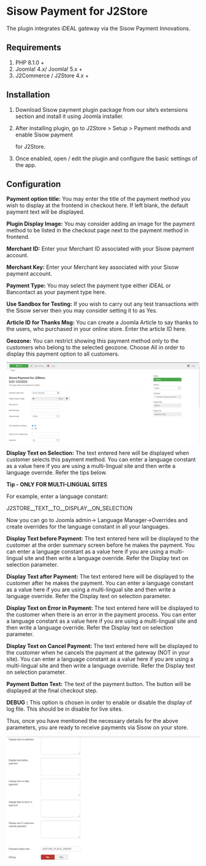 # Sisow Payment for J2Store

The plugin integrates iDEAL gateway via the Sisow Payment Innovations.

## Requirements

1. PHP 8.1.0 +
2. Joomla! 4.x/ Joomla! 5.x +
3. J2Commerce / J2Store 4.x +

## Installation <a href="#installation" id="installation"></a>

1. Download Sisow payment plugin package from our site’s extensions section and install it using Joomla installer.
2.  After installing plugin, go to J2Store > Setup > Payment methods and enable Sisow payment

    for J2Store.
3. Once enabled, open / edit the plugin and configure the basic settings of the app.

## Configuration <a href="#configuration" id="configuration"></a>

**Payment option title:** You may enter the title of the payment method you wish to display at the frontend in checkout here. If left blank, the default payment text will be displayed.

**Plugin Display Image:** You may consider adding an image for the payment method to be listed in the checkout page next to the payment method in frontend.

**Merchant ID:** Enter your Merchant ID associated with your Sisow payment account.

**Merchant Key:** Enter your Merchant key associated with your Sisow payment account.

**Payment Type:** You may select the payment type either iDEAL or Bancontact as your payment type here.

**Use Sandbox for Testing:** If you wish to carry out any test transactions with the Sisow server then you may consider setting it to as Yes.

**Article ID for Thanks Msg:** You can create a Joomla Article to say thanks to the users, who purchased in your online store. Enter the article ID here.

**Geozone:** You can restrict showing this payment method only to the customers who belong to the selected geozone. Choose All in order to display this payment option to all customers.

![Sisow Payment Configuration- Img1](../.gitbook/assets/sisow-payment-confi-img1.png)

**Display Text on Selection:** The text entered here will be displayed when customer selects this payment method. You can enter a language constant as a value here if you are using a multi-lingual site and then write a language override. Refer the tips below.

**Tip - ONLY FOR MULTI-LINGUAL SITES**

For example, enter a language constant:

J2STORE\_\_TEXT\_\_TO\_\_DISPLAY\_\_ON\_SELECTION

Now you can go to Joomla admin-> Language Manager->Overrides and create overrides for the language constant in all your languages.

**Display Text before Payment:** The text entered here will be displayed to the customer at the order summary screen before he makes the payment. You can enter a language constant as a value here if you are using a multi-lingual site and then write a language override. Refer the Display text on selection parameter.

**Display Text after Payment:** The text entered here will be displayed to the customer after he makes the payment. You can enter a language constant as a value here if you are using a multi-lingual site and then write a language override. Refer the Display text on selection parameter.

**Display Text on Error in Payment:** The text entered here will be displayed to the customer when there is an error in the payment process. You can enter a language constant as a value here if you are using a multi-lingual site and then write a language override. Refer the Display text on selection parameter.

**Display Text on Cancel Payment:** The text entered here will be displayed to the customer when he cancels the payment at the gateway (NOT in your site). You can enter a language constant as a value here if you are using a multi-lingual site and then write a language override. Refer the Display text on selection parameter.

**Payment Button Text:** The text of the payment button. The button will be displayed at the final checkout step.

**DEBUG :** This option is chosen in order to enable or disable the display of log file. This should be in disable for live sites.

Thus, once you have mentioned the necessary details for the above parameters, you are ready to receive payments via Sisow on your store.

![Sisow Payment Configuration- Img2](../.gitbook/assets/sisow-payment-confi-img2.png)
